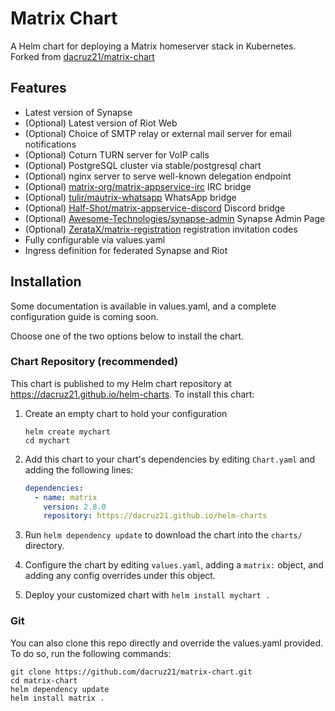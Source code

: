 # Matrix Chart

A Helm chart for deploying a Matrix homeserver stack in Kubernetes. Forked from [dacruz21/matrix-chart](https://github.com/dacruz21/matrix-chart)

## Features

- Latest version of Synapse
- (Optional) Latest version of Riot Web
- (Optional) Choice of SMTP relay or external mail server for email notifications
- (Optional) Coturn TURN server for VoIP calls
- (Optional) PostgreSQL cluster via stable/postgresql chart
- (Optional) nginx server to serve well-known delegation endpoint
- (Optional) [matrix-org/matrix-appservice-irc](https://github.com/matrix-org/matrix-appservice-irc) IRC bridge
- (Optional) [tulir/mautrix-whatsapp](https://github.com/tulir/mautrix-whatsapp) WhatsApp bridge
- (Optional) [Half-Shot/matrix-appservice-discord](https://github.com/Half-Shot/matrix-appservice-discord) Discord bridge
- (Optional) [Awesome-Technologies/synapse-admin](https://github.com/Awesome-Technologies/synapse-admin) Synapse Admin Page
- (Optional) [ZerataX/matrix-registration](https://github.com/ZerataX/matrix-registration) registration invitation codes
- Fully configurable via values.yaml
- Ingress definition for federated Synapse and Riot

## Installation

Some documentation is available in values.yaml, and a complete configuration guide is coming soon.

Choose one of the two options below to install the chart.

### Chart Repository (recommended)

This chart is published to my Helm chart repository at https://dacruz21.github.io/helm-charts. To install this chart:

1. Create an empty chart to hold your configuration

    ```shell script
    helm create mychart
    cd mychart
    ```

1. Add this chart to your chart's dependencies by editing `Chart.yaml` and adding the following lines:

    ```yaml
    dependencies:
      - name: matrix
        version: 2.8.0
        repository: https://dacruz21.github.io/helm-charts
    ```

1. Run `helm dependency update` to download the chart into the `charts/` directory.

1. Configure the chart by editing `values.yaml`, adding a `matrix:` object, and adding any config overrides under this object.

1. Deploy your customized chart with `helm install mychart .`

### Git

You can also clone this repo directly and override the values.yaml provided. To do so, run the following commands:

```shell script
git clone https://github.com/dacruz21/matrix-chart.git
cd matrix-chart
helm dependency update
helm install matrix .
```

